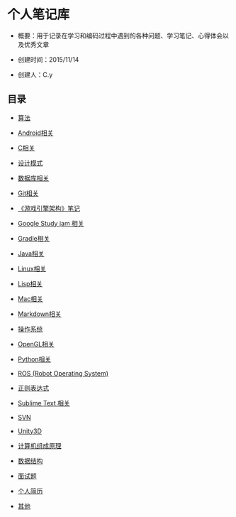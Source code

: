 # 个人笔记库

- 概要：用于记录在学习和编码过程中遇到的各种问题、学习笔记、心得体会以及优秀文章

- 创建时间：2015/11/14

- 创建人：C.y

## 目录

- [算法](https://github.com/yangruihan/Notes/tree/master/Algorithm)

- [Android相关](https://github.com/yangruihan/Notes/tree/master/Android)

- [C相关](https://github.com/yangruihan/Notes/tree/master/C)

- [设计模式](https://github.com/yangruihan/Notes/tree/master/DesignPattern)

- [数据库相关](https://github.com/yangruihan/Notes/tree/master/Database)

- [Git相关](https://github.com/yangruihan/Notes/tree/master/Git)

- [《游戏引擎架构》笔记](https://github.com/yangruihan/Notes/tree/master/GameEngineArchitecture)

- [Google Study jam 相关](https://github.com/yangruihan/Notes/tree/master/Google%20Study%20jam)

- [Gradle相关](https://github.com/yangruihan/Notes/tree/master/Gradle)

- [Java相关](https://github.com/yangruihan/Notes/tree/master/Java)

- [Linux相关](https://github.com/yangruihan/Notes/tree/master/Linux)

- [Lisp相关](https://github.com/yangruihan/Notes/tree/master/Lisp)

- [Mac相关](https://github.com/yangruihan/Notes/tree/master/Mac)

- [Markdown相关](https://github.com/yangruihan/Notes/tree/master/Markdown)

- [操作系统](https://github.com/yangruihan/Notes/tree/master/OperatingSystem)

- [OpenGL相关](https://github.com/yangruihan/Notes/tree/master/OpenGL)

- [Python相关](https://github.com/yangruihan/Notes/tree/master/Python)

- [ROS (Robot Operating System)](https://github.com/yangruihan/Notes/tree/master/ROS)

- [正则表达式](https://github.com/yangruihan/Notes/tree/master/RegularExpression)

- [Sublime Text 相关](https://github.com/yangruihan/Notes/tree/master/Sublime%20Text)

- [SVN](https://github.com/yangruihan/Notes/tree/master/SVN)

- [Unity3D](https://github.com/yangruihan/Notes/tree/master/Unity3D)

- [计算机组成原理](https://github.com/yangruihan/Notes/tree/master/%E8%AE%A1%E7%AE%97%E6%9C%BA%E7%BB%84%E6%88%90%E5%8E%9F%E7%90%86)

- [数据结构](https://github.com/yangruihan/Notes/tree/master/DataStruct)

- [面试题](https://github.com/yangruihan/Notes/tree/master/%E9%9D%A2%E8%AF%95%E9%A2%98)

- [个人简历](https://github.com/yangruihan/Notes/blob/master/%E4%B8%AA%E4%BA%BA%E7%AE%80%E5%8E%86/%E6%9D%A8%E7%9D%BF%E6%B6%B5%E7%9A%84%E7%AE%80%E5%8E%86.pdf)

- [其他](https://github.com/yangruihan/Notes/tree/master/Others)

